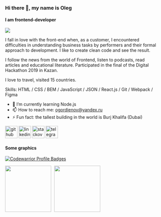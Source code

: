 ### Hi there 👋, my name is Oleg
#### I am frontend-developer
<img src="https://daningjulian.files.wordpress.com/2012/02/cropped-blog-header1.jpg"  />

I fall in love with the front-end when, as a customer, I encountered difficulties in understanding business tasks by performers and their formal approach to development. I like to create clean code and see the result.

I follow the news from the world of Frontend, listen to podcasts, read articles and educational literature. Participated in the final of the Digital Hackathon 2019 in Kazan.

I love to travel, visited 15 countries.

Skills: HTML / CSS / BEM / JavaScript / JSON / React.js / Git / Webpack / Figma

- 🌱 I’m currently learning Node.js 
- 📫 How to reach me: ogordienov@yandex.ru 
- ⚡ Fun fact: the tallest building in the world is Burj Khalifa (Dubai) 


[<img src='https://cdn.jsdelivr.net/npm/simple-icons@3.0.1/icons/github.svg' alt='github' height='40'>](https://github.com/https://github.com/Ali-Gator)  [<img src='https://cdn.jsdelivr.net/npm/simple-icons@3.0.1/icons/linkedin.svg' alt='linkedin' height='40'>](https://www.linkedin.com/in/https://www.linkedin.com/in/oleg-gordienov//)  [<img src='https://cdn.jsdelivr.net/npm/simple-icons@3.0.1/icons/stackoverflow.svg' alt='stackoverflow' height='40'>](https://stackoverflow.com/users/https://stackoverflow.com/users/18083894/oleg)  [<img src='https://cdn.jsdelivr.net/npm/simple-icons@3.0.1/icons/telegram.svg' alt='telegram' height='40'>](https://t.me/oleg_ily)  

#### Some graphics

[![Codewarrior Profile Badges](https://www.codewars.com/users/Ali-Gator/badges/large)](https://www.codewars.com/users/Ali-Gator)

<div>
<a href="https://github-readme-stats.vercel.app/api?username=Ali-Gator&show_icons=true">
  <img  align="left" height="150" style="margin-right: 10px" src="https://github-readme-stats.vercel.app/api?username=Ali-Gator&show_icons=true" />
</a>
<a href="https://github-readme-stats.vercel.app/api/top-langs/?username=Ali-Gator&layout=compact">
  <img align="left" height="150" src="https://github-readme-stats.vercel.app/api/top-langs/?username=Ali-Gator&layout=compact" />
</a>
</div>


